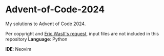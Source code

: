 # Advent-of-Code-2024
My solutions to Advent of Code 2024.

Per copyright and [Eric Wastl's request](https://www.reddit.com/r/adventofcode/wiki/faqs/copyright/inputs/), input files are not included in this repository
**Language**: Python

**IDE**: Neovim

